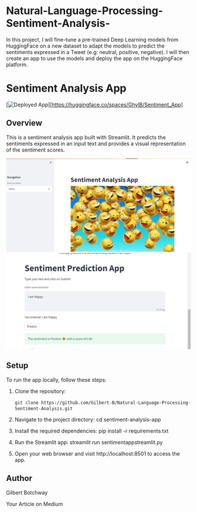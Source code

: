 # Natural-Language-Processing-Sentiment-Analysis-


 In this project, I will fine-tune a pre-trained Deep Learning models from HuggingFace on a new dataset to adapt the models to predict the sentiments expressed in a Tweet (e.g: neutral, positive, negative). I will then create an app to use the models and deploy the app on the HuggingFace platform.
 
 # Sentiment Analysis App

[![Deployed App](https://img.shields.io/badge/Deployed%20App-Live-green)][https://huggingface.co/spaces/GhylB/Sentiment_App]

## Overview

This is a sentiment analysis app built with Streamlit. It predicts the sentiments expressed in an input text and provides a visual representation of the sentiment scores.

![App Screenshot](./Screenshots/App.png)
![App Screenshot](./Screenshots/app2.png)


## Setup

To run the app locally, follow these steps:

1. Clone the repository:

   ```shell
   git clone https://github.com/Gilbert-B/Natural-Language-Processing-Sentiment-Analysis.git
   
2. Navigate to the project directory:
   cd sentiment-analysis-app
   
   
3. Install the required dependencies:
  pip install -r requirements.txt
  
  
4. Run the Streamlit app:
  streamlit run sentimentappstreamlit.py
  
5. Open your web browser and visit http://localhost:8501 to access the app.


## Author
Gilbert Botchway 


Your Article on Medium
